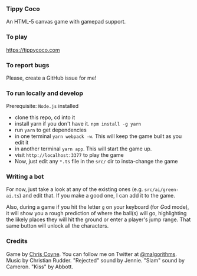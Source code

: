 ### Tippy Coco

An HTML-5 canvas game with gamepad support.

### To play

https://tippycoco.com

### To report bugs

Please, create a GitHub issue for me!

### To run locally and develop

Prerequisite: `Node.js` installed

- clone this repo, cd into it
- install yarn if you don't have it. `npm install -g yarn`
- run `yarn` to get dependencies
- in one terminal `yarn webpack -w`. This will keep the game built as you edit it
- in another terminal `yarn app`. This will start the game up.
- visit `http://localhost:3377` to play the game
- Now, just edit any `*.ts` file in the `src/` dir to insta-change the game

### Writing a bot

For now, just take a look at any of the existing ones (e.g. `src/ai/green-ai.ts`) and edit that. If you make a good one, I can add it to the game.

Also, during a game if you hit the letter `g` on your keyboard (for *G*od mode), it will show you a rough prediction of where the ball(s) will go, highlighting the likely places they will hit the ground or enter a player's jump range. That same button will unlock all the characters.

### Credits

Game by [Chris Coyne](https://chriscoyne.com). You can follow me on Twitter at [@malgorithms](https://twitter.com/malgorithms). Music by Christian Rudder. "Rejected" sound by Jennie. "Slam" sound by Cameron. "Kiss" by Abbott.
